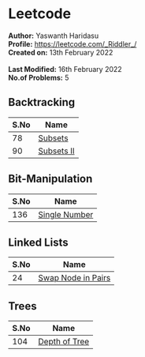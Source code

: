 # Leetcode

**Author:** Yaswanth Haridasu <br>
**Profile:** https://leetcode.com/_Riddler_/ <br>
**Created on:** 13th February 2022 <br><br>
**Last Modified:** 16th February 2022<br>
**No.of Problems:** 5


 ## Backtracking
S.No | Name |
---------|----------|
78 | [Subsets](https://leetcode.com/problems/subsets/) |
90 | [Subsets II](https://leetcode.com/problems/subsets-ii/) |

## Bit-Manipulation
S.No | Name |
---------|----------|
136 | [Single Number](https://leetcode.com/problems/single-number/) |

## Linked Lists
S.No | Name |
---------|----------|
24 | [Swap Node in Pairs](https://leetcode.com/problems/swap-nodes-in-pairs/) |

## Trees
S.No | Name |
---------|----------|
104 | [Depth of Tree](https://leetcode.com/problems/maximum-depth-of-binary-tree/) |
